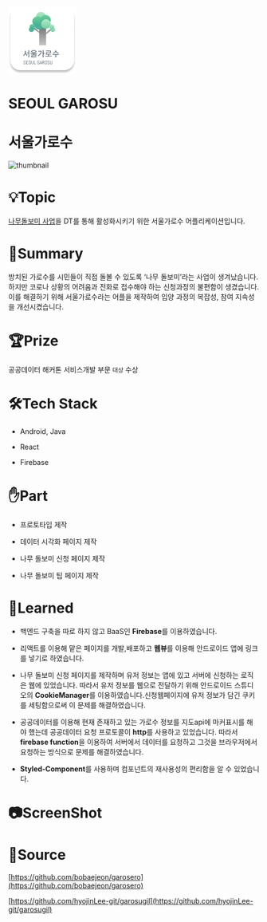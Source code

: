 ![Component223](/images/Component223.png)

# SEOUL GAROSU

# 서울가로수

![thumbnail](/images/markdown/seoul_garosu_tumbnail.png)

# 💡Topic

[나무돌보미 사업](https://parks.seoul.go.kr/friend/caretreeintroduce.do)을 DT를 통해 활성화시키기 위한 서울가로수 어플리케이션입니다.

# 📝Summary

방치된 가로수를 시민들이 직접 돌볼 수 있도록 ‘나무 돌보미’라는 사업이 생겨났습니다. 하지만 코로나 상황의 어려움과 전화로 접수해야 하는 신청과정의 불편함이 생겼습니다. 이를 해결하기 위해 서울가로수라는 어플을 제작하여 입양 과정의 복잡성, 참여 지속성을 개선시켰습니다.

# 🏆Prize

공공데이터 해커톤 서비스개발 부문 `대상` 수상

# 🛠️Tech Stack

- Android, Java

- React

- Firebase

# ✋Part

- 프로토타입 제작

- 데이터 시각화 페이지 제작

- 나무 돌보미 신청 페이지 제작

- 나무 돌보미 팁 페이지 제작

# 📖Learned

- 백엔드 구축을 따로 하지 않고 BaaS인 **Firebase**를 이용하였습니다.
- 리액트를 이용해 맡은 페이지를 개발,배포하고 **웹뷰**를 이용해 안드로이드 앱에 링크를 넣기로 하였습니다.

- 나무 돌보미 신청 페이지를 제작하며 유저 정보는 앱에 있고 서버에 신청하는 로직은 웹에 있었습니다. 따라서 유저 정보를 웹으로 전달하기 위해 안드로이드 스튜디오의 **CookieManager**를 이용하였습니다.신청웹페이지에 유저 정보가 담긴 쿠키를 세팅함으로써 이 문제를 해결하였습니다.

- 공공데이터를 이용해 현재 존재하고 있는 가로수 정보를 지도api에 마커표시를 해야 했는데 공공데이터 요청 프로토콜이 **http**를 사용하고 있었습니다. 따라서 **firebase function**을 이용하여 서버에서 데이터를 요청하고 그것을 브라우저에서 요청하는 방식으로 문제를 해결하였습니다.

- **Styled-Component**를 사용하며 컴포넌트의 재사용성의 편리함을 알 수 있었습니다.

# 📷ScreenShot

# 🔗Source

[https://github.com/bobaejeon/garosero](https://github.com/bobaejeon/garosero)

[https://github.com/hyojinLee-git/garosugil](https://github.com/hyojinLee-git/garosugil)
